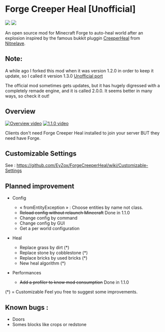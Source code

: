 # Forge Creeper Heal [Unofficial]
[![](http://cf.way2muchnoise.eu/246973.svg)](https://minecraft.curseforge.com/projects/forge-creeper-heal-unofficial) [![](http://cf.way2muchnoise.eu/versions/246973.svg)](https://minecraft.curseforge.com/projects/forge-creeper-heal-unofficial)


An open source mod for Minecraft Forge to auto-heal world after an explosion inspired by the famous bukkit pluggin [CreeperHeal](http://dev.bukkit.org/server-mods/creeperheal-nitnelave/) from [Nitnelave](https://github.com/nitnelave).

## Note: 
A while ago I forked this mod when it was version 1.2.0 in order to keep it update, so I called it version 1.3.0
[Unofficial port](https://minecraft.curseforge.com/projects/unofficial-forge-creeper-heal)  

The official mod sometimes gets updates, but it has hugely digressed with a completely remade engine, and it is called 2.0.0.  It seems better in many ways, so check it out!

## Overview

[![Overview video](http://img.youtube.com/vi/KBzI7iXmbx0/0.jpg)](http://www.youtube.com/watch?v=KBzI7iXmbx0)
[![1.1.0 video](http://img.youtube.com/vi/3M5EytpMjP4/0.jpg)](http://www.youtube.com/watch?v=3M5EytpMjP4)

Clients don't need Forge Creeper Heal installed to join your server BUT they need have Forge.

## Customizable Settings

See : https://github.com/EyZox/ForgeCreeperHeal/wiki/Customizable-Settings

## Planned improvement

* Config
  * « fromEntityException » : Choose entities by name not class.
  * ~~Reload config without relaunch Minecraft~~ Done in 1.1.0
  * Change config by command
  * Change config by GUI
  * Get a per world configuration

* Heal
  * Replace grass by dirt (*)
  * Replace stone by cobblestone (*)
  * Replace bricks by used bricks (*)
  * New heal algorithm (*)

* Performances
  * ~~Add a profiler to know mod consumption~~ Done in 1.1.0

(*) = Customizable
Feel you free to suggest some improvements.

## Known bugs :

* Doors
* Somes blocks like crops or redstone

